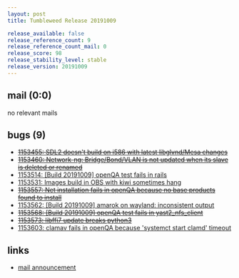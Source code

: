 ```yaml
---
layout: post
title: Tumbleweed Release 20191009

release_available: false
release_reference_count: 9
release_reference_count_mail: 0
release_score: 98
release_stability_level: stable
release_version: 20191009
---
```


## mail (0:0)

no relevant mails

## bugs (9)

<!--more-->

- ~~[1153455: SDL2 doesn't build on i586 with latest libglvnd/Mesa changes](https://bugzilla.opensuse.org/show_bug.cgi?id=1153455)~~
- ~~[1153460: Network-ng: Bridge/Bond/VLAN is not updated when its slave is deleted or renamed](https://bugzilla.opensuse.org/show_bug.cgi?id=1153460)~~
- [1153514: \[Build 20191009\] openQA test fails in rails](https://bugzilla.opensuse.org/show_bug.cgi?id=1153514)
- [1153531: Images build in OBS with kiwi sometimes hang](https://bugzilla.opensuse.org/show_bug.cgi?id=1153531)
- ~~[1153557: Net installation fails in openQA because no base products found to install](https://bugzilla.opensuse.org/show_bug.cgi?id=1153557)~~
- [1153562: \[Build 20191009\] amarok on wayland: inconsistent output](https://bugzilla.opensuse.org/show_bug.cgi?id=1153562)
- ~~[1153568: \[Build 20191009\] openQA test fails in yast2_nfs_client](https://bugzilla.opensuse.org/show_bug.cgi?id=1153568)~~
- ~~[1153573: libffi7 update breaks python3](https://bugzilla.opensuse.org/show_bug.cgi?id=1153573)~~
- [1153603: clamav fails in openQA because 'systemct start clamd' timeout](https://bugzilla.opensuse.org/show_bug.cgi?id=1153603)



## links

- [mail announcement](https://lists.opensuse.org/opensuse-factory/2019-10/msg00080.html)
